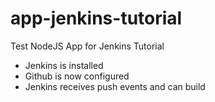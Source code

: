 # app-jenkins-tutorial
Test NodeJS App for Jenkins Tutorial 

- Jenkins is installed
- Github is now configured
- Jenkins receives push events and can build
